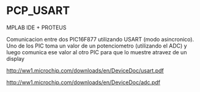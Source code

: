 # PCP_USART
MPLAB IDE + PROTEUS 


Comunicacion entre dos PIC16F877 utilizando USART (modo asincronico).
Uno de los PIC toma un valor de un potenciometro (utilizando el ADC) y 
luego comunica ese valor al otro PIC para que lo muestre atravez de un display


http://ww1.microchip.com/downloads/en/DeviceDoc/usart.pdf

http://ww1.microchip.com/downloads/en/DeviceDoc/adc.pdf

